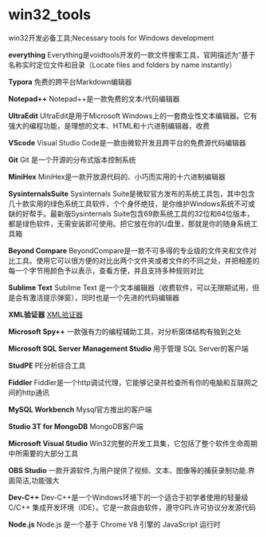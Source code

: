 # win32_tools
win32开发必备工具;Necessary tools for Windows development


**everything**
Everything是voidtools开发的一款文件搜索工具，官网描述为“基于名称实时定位文件和目录（Locate files and folders by name instantly）

**Typora**
免费的跨平台Markdown编辑器

**Notepad++**
Notepad++是一款免费的文本/代码编辑器

**UltraEdit**
UltraEdit是用于Microsoft Windows上的一套商业性文本编辑器。它有强大的编程功能，是理想的文本、HTML和十六进制编辑器，收费

**VScode**
Visual Studio Code是一款由微软开发且跨平台的免费源代码编辑器

**Git**
Git 是一个开源的分布式版本控制系统

**MiniHex**
MiniHex是一款开放源代码的、小巧而实用的十六进制编辑器

**SysinternalsSuite**
Sysinternals Suite是微软官方发布的系统工具包，其中包含几十款实用的绿色系统工具软件，个个身怀绝技，是你维护Windows系统不可或缺的好帮手。最新版Sysinternals Suite包含69款系统工具的32位和64位版本，都是绿色软件，无需安装即可使用。把它放在你的U盘里，那就是你的随身系统工具箱

**Beyond Compare**
BeyondCompare是一款不可多得的专业级的文件夹和文件对比工具。使用它可以很方便的对比出两个文件夹或者文件的不同之处，并把相差的每一个字节用颜色予以表示，查看方便，并且支持多种规则对比

**Sublime Text**
Sublime Text 是一个文本编辑器（收费软件，可以无限期试用，但是会有激活提示弹窗），同时也是一个先进的代码编辑器

**XML验证器**
[XML验证器](https://www.runoob.com/xml/xml-validator.html)

**Microsoft Spy++**
一款强有力的编程辅助工具，对分析窗体结构有独到之处

**Microsoft SQL Server Management Studio**
用于管理 SQL Server的客户端

**StudPE**
PE分析综合工具

**Fiddler**
Fiddler是一个http调试代理，它能够记录并检查所有你的电脑和互联网之间的http通讯

**MySQL Workbench**
Mysql官方推出的客户端

**Studio 3T for MongoDB**
MongoDB客户端

**Microsoft Visual Studio**
Win32完整的开发工具集，它包括了整个软件生命周期中所需要的大部分工具

**OBS Studio**
一款开源软件,为用户提供了视频、文本、图像等的捕获录制功能.界面简洁,功能强大

**Dev-C++**
Dev-C++是一个Windows环境下的一个适合于初学者使用的轻量级 C/C++ 集成开发环境（IDE）。它是一款自由软件，遵守GPL许可协议分发源代码

**Node.js**
Node.js 是一个基于 Chrome V8 引擎的 JavaScript 运行时

